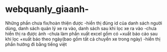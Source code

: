 # webquanly_giaanh-
Những phần chưa fix/hoàn thiện được
-hiển thị đúng id của danh sách người dùng, danh sách quản lý xe ra vào, danh sách sau khi lọc xe ra vào 
-chưa hiển thị ra được ảnh 
-chưa làm phần xuất excel gồm có
	+xuất báo cáo sau khi lọc
	+xuất báo theo ngày(bao gồm tất cả chuyển xe trong ngày)
-hiển thị phần hướng đi bằng tiếng việt 